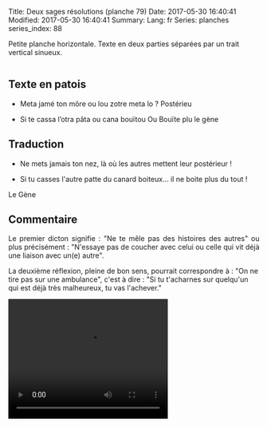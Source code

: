 Title: Deux sages résolutions  (planche 79)
Date: 2017-05-30 16:40:41
Modified: 2017-05-30 16:40:41
Summary: 
Lang: fr
Series: planches
series_index: 88

Petite planche horizontale. Texte en deux parties séparées par un trait vertical sinueux.

<figure class="image-block" style="float: center;">
  <img alt="" src="{static}/images/planche_79.png">
  <figcaption style="max-width: 680px"></figcaption>
</figure>

## Texte en patois
- Meta jamé ton môre ou  lou  zotre  meta  lo ?  Postérieu


- Si te cassa l’otra pâta ou cana bouïtou  Ou  Bouïte plu          le  gène


## Traduction
- Ne mets jamais ton nez, là où les autres mettent leur postérieur !

- Si tu casses l'autre patte du canard boiteux… il ne boite plus du tout !

Le Gène

## Commentaire
<p style="text-align:justify;">Le premier dicton signifie : "Ne te mêle pas des histoires des autres" ou plus précisément : "N'essaye pas de coucher avec celui ou celle qui vit déjà une liaison avec un(e) autre".

La deuxième réflexion, pleine de bon sens, pourrait correspondre à : "On ne tire pas sur une ambulance", c'est à dire : "Si tu t'acharnes sur quelqu'un qui est déjà très malheureux, tu vas l'achever."
</p>



<video width="320" height="240" controls>
  <source src="https://d1njpgd0ygatdn.cloudfront.net/video_79.mp4" type="video/mp4">
</video>

